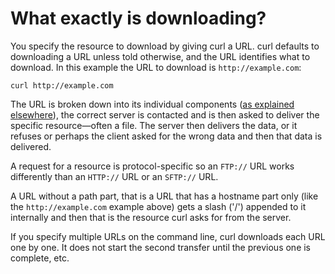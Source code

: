 # What exactly is downloading?

You specify the resource to download by giving curl a URL. curl defaults to
downloading a URL unless told otherwise, and the URL identifies what to
download. In this example the URL to download is `http://example.com`:

    curl http://example.com

The URL is broken down into its individual components
([as explained elsewhere](../../cmdline/urls/)), the correct server is
contacted and is then asked to deliver the specific resource—often a file. The
server then delivers the data, or it refuses or perhaps the client asked for
the wrong data and then that data is delivered.

A request for a resource is protocol-specific so an `FTP://` URL works
differently than an `HTTP://` URL or an `SFTP://` URL.

A URL without a path part, that is a URL that has a hostname part only (like
the `http://example.com` example above) gets a slash ('/') appended to it
internally and then that is the resource curl asks for from the server.

If you specify multiple URLs on the command line, curl downloads each URL one
by one. It does not start the second transfer until the previous one is
complete, etc.
